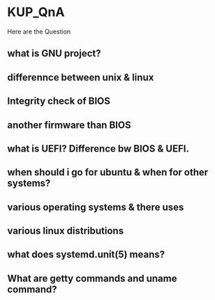 # KUP_QnA
Here are the Question 
## what is GNU project?
## differennce between unix & linux
## Integrity check of BIOS
## another firmware than BIOS
## what is UEFI? Difference bw BIOS & UEFI.
## when should i go for ubuntu & when for other systems?
## various operating systems & there uses
## various linux distributions
## what does systemd.unit(5) means?
## What are getty commands and uname command?
